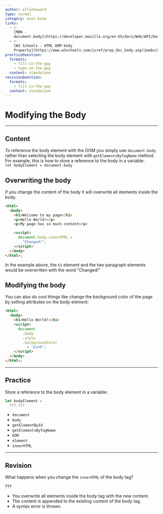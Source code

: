 ```yaml
---
author: elliehoward
type: normal
category: must-know
links:
  - >-
    [MDN -
    document.body](https://developer.mozilla.org/en-US/docs/Web/API/Document/body){website}
  - >-
    [W3 Schools - HTML DOM body
    Property](https://www.w3schools.com/jsref/prop_doc_body.asp){website}
practiceQuestion:
  formats:
    - fill-in-the-gap
    - type-in-the-gap
  context: standalone
revisionQuestion:
  formats:
    - fill-in-the-gap
  context: standalone
---
```


# Modifying the Body


---

## Content

To reference the body element with the DOM you simply use `document.body` rather than selecting the body element with `getElementsByTagName` method. For example, this is how to store a reference to the body in a variable:  
`let bodyElement = document.body`  

## Overwriting the body

If you change the content of the body it will overwrite all elements inside the body.

```html
<html>
  <body>
    <h1>Welcome to my page</h1>
    <p>Hello World!</p>
    <p>My page has so much content</p>

    <script>
      document.body.innerHTML =
        "Changed!";
    </script>
  </body>
</html>;
```

In the example above, the `h1` element and the two paragraph elements would be overwritten with the word "Changed!"

## Modifying the body

You can also do cool things like change the background color of the page by setting attributes on the body element:

```html
<html>
  <body>
    <h1>Hello World!</h1>
    <script>
      document
        .body
        .style
        .backgroundColor
          = "pink";
    </script>
  </body>
</html>;
```


---

## Practice

Store a reference to the body element in a variable:

```js
let bodyElement = 
  ???.???
```

- `document`
- `body`
- `getElementById`
- `getElementsByTagName`
- `DOM`
- `element`
- `innerHTML`


---

## Revision

What happens when you change the `innerHTML` of the body tag?

???

- You overwrite all elements inside the body tag with the new content.
- The content is appended to the existing content of the body tag.
- A syntax error is thrown.
